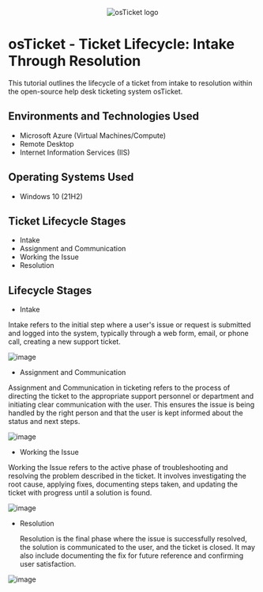 <p align="center">
<img src="https://i.imgur.com/Clzj7Xs.png" alt="osTicket logo"/>
</p>

<h1>osTicket - Ticket Lifecycle: Intake Through Resolution</h1>
This tutorial outlines the lifecycle of a ticket from intake to resolution within the open-source help desk ticketing system osTicket.<br />




<h2>Environments and Technologies Used</h2>

- Microsoft Azure (Virtual Machines/Compute)
- Remote Desktop
- Internet Information Services (IIS)

<h2>Operating Systems Used </h2>

- Windows 10</b> (21H2)

<h2>Ticket Lifecycle Stages</h2>

- Intake
- Assignment and Communication
- Working the Issue
- Resolution

<h2>Lifecycle Stages</h2>

- Intake

Intake  refers to the initial step where a user's issue or request is submitted and logged into the system, typically through a web form, email, or phone call, creating a new support ticket.

![image](https://github.com/user-attachments/assets/b2f1e63d-37e0-408d-8320-46a7861a31ce)

 - Assignment and Communication

  
  Assignment and Communication in ticketing refers to the process of directing the ticket to the appropriate support personnel or department and initiating clear communication with the user. This ensures the issue is being handled by the right person and that the user is kept informed about the status and next steps.

  ![image](https://github.com/user-attachments/assets/e84bf5b1-11f3-4293-8ddf-2b9cbe73a6b2)

- Working the Issue

Working the Issue refers to the active phase of troubleshooting and resolving the problem described in the ticket. It involves investigating the root cause, applying fixes, documenting steps taken, and updating the ticket with progress until a solution is found.
  
  ![image](https://github.com/user-attachments/assets/6f83a818-19b1-4d4b-9909-c1299aded471)

  - Resolution

    Resolution is the final phase where the issue is successfully resolved, the solution is communicated to the user, and the ticket is closed. It may also include documenting the fix for future reference and confirming user satisfaction.

![image](https://github.com/user-attachments/assets/900d81b8-9971-4f25-89a5-47ae241e9328)








